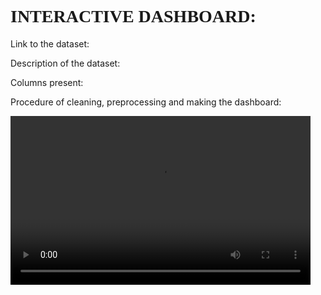 # <span style="font-family: 'Segoe Print';">**INTERACTIVE DASHBOARD:**

Link to the dataset:

Description of the dataset:

Columns present:


Procedure of cleaning, preprocessing and making the dashboard:

<video src="https://i.imgur.com/rRJBo60.mp4" width=480 height=270>
